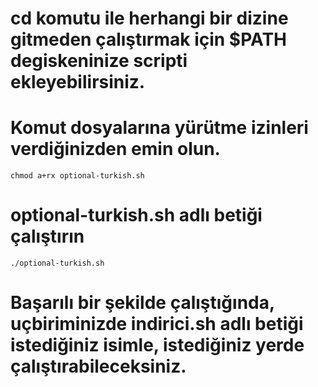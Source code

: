# cd komutu ile herhangi bir dizine gitmeden çalıştırmak için $PATH degiskeninize scripti ekleyebilirsiniz.
# Komut dosyalarına yürütme izinleri verdiğinizden emin olun.
```
chmod a+rx optional-turkish.sh
```
# optional-turkish.sh adlı betiği çalıştırın
```
./optional-turkish.sh
```
# Başarılı bir şekilde çalıştığında, uçbiriminizde indirici.sh adlı betiği istediğiniz isimle, istediğiniz yerde çalıştırabileceksiniz.
